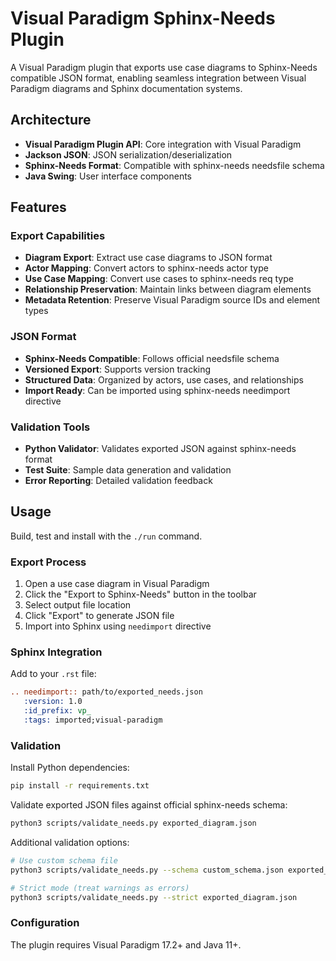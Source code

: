 # Visual Paradigm Sphinx-Needs Plugin

A Visual Paradigm plugin that exports use case diagrams to Sphinx-Needs compatible JSON format,
enabling seamless integration between Visual Paradigm diagrams and Sphinx documentation systems.

## Architecture

- **Visual Paradigm Plugin API**: Core integration with Visual Paradigm
- **Jackson JSON**: JSON serialization/deserialization
- **Sphinx-Needs Format**: Compatible with sphinx-needs needsfile schema
- **Java Swing**: User interface components

## Features

### Export Capabilities

- **Diagram Export**: Extract use case diagrams to JSON format
- **Actor Mapping**: Convert actors to sphinx-needs actor type
- **Use Case Mapping**: Convert use cases to sphinx-needs req type
- **Relationship Preservation**: Maintain links between diagram elements
- **Metadata Retention**: Preserve Visual Paradigm source IDs and element types

### JSON Format

- **Sphinx-Needs Compatible**: Follows official needsfile schema
- **Versioned Export**: Supports version tracking
- **Structured Data**: Organized by actors, use cases, and relationships
- **Import Ready**: Can be imported using sphinx-needs needimport directive

### Validation Tools

- **Python Validator**: Validates exported JSON against sphinx-needs format
- **Test Suite**: Sample data generation and validation
- **Error Reporting**: Detailed validation feedback

## Usage

Build, test and install with the `./run` command.

### Export Process

1. Open a use case diagram in Visual Paradigm
2. Click the "Export to Sphinx-Needs" button in the toolbar
3. Select output file location
4. Click "Export" to generate JSON file
5. Import into Sphinx using `needimport` directive

### Sphinx Integration

Add to your `.rst` file:

```rst
.. needimport:: path/to/exported_needs.json
   :version: 1.0
   :id_prefix: vp_
   :tags: imported;visual-paradigm
```

### Validation

Install Python dependencies:
```bash
pip install -r requirements.txt
```

Validate exported JSON files against official sphinx-needs schema:
```bash
python3 scripts/validate_needs.py exported_diagram.json
```

Additional validation options:
```bash
# Use custom schema file
python3 scripts/validate_needs.py --schema custom_schema.json exported_diagram.json

# Strict mode (treat warnings as errors)
python3 scripts/validate_needs.py --strict exported_diagram.json
```

### Configuration

The plugin requires Visual Paradigm 17.2+ and Java 11+.
